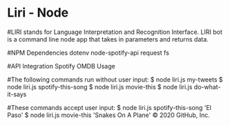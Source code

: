 # Liri - Node

#LIRI stands for Language Interpretation and Recognition Interface. LIRI bot is a command line node app that takes in parameters and returns data.

#NPM Dependencies
dotenv
node-spotify-api
request
fs

#API Integration
Spotify
OMDB
Usage

#The following commands run without user input:
$ node liri.js my-tweets
$ node liri.js spotify-this-song
$ node liri.js movie-this
$ node liri.js do-what-it-says

#These commands accept user input:
$ node liri.js spotify-this-song 'El Paso'
$ node liri.js movie-this 'Snakes On A Plane'
© 2020 GitHub, Inc.
